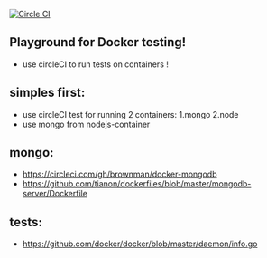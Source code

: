[![Circle CI](https://circleci.com/gh/brownman/CI_RUNNER.svg?style=svg)](https://circleci.com/gh/brownman/CI_RUNNER)

Playground for Docker testing!
-------------
- use circleCI to run tests on containers !

simples first:
-------
- use circleCI test for running 2 containers: 1.mongo 2.node
- use mongo from nodejs-container


mongo:
-----
- https://circleci.com/gh/brownman/docker-mongodb
- https://github.com/tianon/dockerfiles/blob/master/mongodb-server/Dockerfile


tests:
---
- https://github.com/docker/docker/blob/master/daemon/info.go
